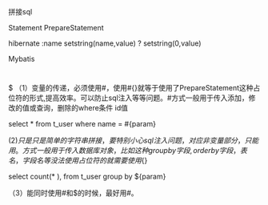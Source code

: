拼接sql

Statement
PrepareStatement

hibernate
:name setstring(name,value)
?  setstring(0,value)

Mybatis

#
$
（1）变量的传递，必须使用#，使用#{}就等于使用了PrepareStatement这种占位符的形式,提高效率。可以防止sql注入等等问题。#方式一般用于传入添加，修改的值或查询，删除的where条件 id值

select * from t_user where name = #{param}

(2)$只是只是简单的字符串拼接，要特别小心sql注入问题，对应非变量部分，只能用$。$方式一般用于传入数据库对象，比如这种group by 字段 ,order by 字段，表名，字段名等没法使用占位符的就需要使用${}

select count(* ), from t_user group by ${param}

（3）能同时使用#和$的时候，最好用#。
